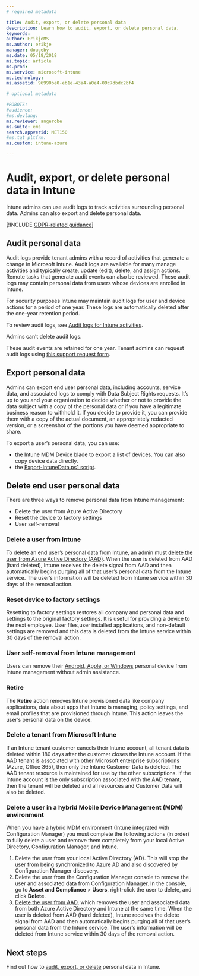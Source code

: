 ```yaml
---
# required metadata

title: Audit, export, or delete personal data
description: Learn how to audit, export, or delete personal data.
keywords:
author: ErikjeMS
ms.author: erikje
manager: dougeby
ms.date: 05/18/2018
ms.topic: article
ms.prod:
ms.service: microsoft-intune
ms.technology:
ms.assetid: 96990be0-eb1e-43a4-a0e4-09c7dbdc2bf4

# optional metadata

#ROBOTS:
#audience:
#ms.devlang:
ms.reviewer: angerobe
ms.suite: ems
search.appverid: MET150
#ms.tgt_pltfrm:
ms.custom: intune-azure

---
```


# Audit, export, or delete personal data in Intune

Intune admins can use audit logs to track activities surrounding personal data. Admins can also export and delete personal data.

[!INCLUDE [GDPR-related guidance](./includes/gdpr-intro-sentence.md)]

## Audit personal data

Audit logs provide tenant admins with a record of activities that generate a change in Microsoft Intune. Audit logs are available for many manage activities and typically create, update (edit), delete, and assign actions. Remote tasks that generate audit events can also be reviewed. These audit logs may contain personal data from users whose devices are enrolled in Intune.  

For security purposes Intune may maintain audit logs for user and device actions for a period of one year. These logs are automatically deleted after the one-year retention period.

To review audit logs, see [Audit logs for Intune activities](monitor-audit-logs.md). 

Admins can’t delete audit logs.

These audit events are retained for one year. Tenant admins can request audit logs using [this support request form](https://privacy.microsoft.com/en-US/privacy-questions?).

## Export personal data

Admins can export end user personal data, including accounts, service data, and associated logs to comply with Data Subject Rights requests. It’s up to you and your organization to decide whether or not to provide the data subject with a copy of the personal data or if you have a legitimate business reason to withhold it. If you decide to provide it, you can provide them with a copy of the actual document, an appropriately redacted version, or a screenshot of the portions you have deemed appropriate to share.

To export a user’s personal data, you can use: 
- the Intune MDM Device blade to export a list of devices. You can also copy device data directly.
- the [Export-IntuneData.ps1 script](https://aka.ms/intunedataexport).

## Delete end user personal data

There are three ways to remove personal data from Intune management:
- Delete the user from Azure Active Directory
- Reset the device to factory settings
- User self-removal

### Delete a user from Intune

To delete an end user’s personal data from Intune, an admin must [delete the user from Azure Active Directory (AAD)](https://docs.microsoft.com/azure/active-directory/add-users-azure-active-directory.md#delete-users-from-azure-ad). When the user is deleted from AAD (hard deleted), Intune receives the delete signal from AAD and then automatically begins purging all of that user’s personal data from the Intune service. The user’s information will be deleted from Intune service within 30 days of the removal action.

### Reset device to factory settings
Resetting to factory settings restores all company and personal data and settings to the original factory settings. It is useful for providing a device to the next employee. User files,user installed applications, and non-default settings are removed and this data is deleted from the Intune service within 30 days of the removal action.

### User self-removal from Intune management
Users can remove their [Android, Apple, or Windows](https://docs.microsoft.com/intune-user-help/unenroll-your-device-from-intune-android.md) personal device from Intune management without admin assistance.   

### Retire
The **Retire** action removes Intune provisioned data like company applications, data about apps that Intune is managing, policy settings, and email profiles that are provisioned through Intune. This action leaves the user’s personal data on the device.

### Delete a tenant from Microsoft Intune

If an Intune tenant customer cancels their Intune account, all tenant data is deleted within 180 days after the customer closes the Intune account. If the AAD tenant is associated with other Microsoft enterprise subscriptions (Azure, Office 365), then only the Intune Customer Data is deleted. The AAD tenant resource is maintained for use by the other subscriptions. If the Intune account is the only subscription associated with the AAD tenant, then the tenant will be deleted and all resources and Customer Data will also be deleted.

### Delete a user in a hybrid Mobile Device Management (MDM) environment
When you have a hybrid MDM environment (Intune integrated with Configuration Manager) you must complete the following actions (in order) to fully delete a user and remove them completely from your local Active Directory, Configuration Manager, and Intune.

1. Delete the user from your local Active Directory (AD). This will stop the user from being synchronized to Azure AD and also discovered by Configuration Manager discovery. 
2. Delete the user from the Configuration Manager console to remove the user and associated data from Configuration Manager. In the console, go to **Asset and Compliance** > **Users**, right-click the user to delete, and click **Delete**.
3. [Delete the user from AAD](https://docs.microsoft.com/azure/active-directory/add-users-azure-active-directory.md#delete-users-from-azure-ad), which removes the user and associated data from both Azure Active Directory and Intune at the same time. When the user is deleted from AAD (hard deleted), Intune receives the delete signal from AAD and then automatically begins purging all of that user’s personal data from the Intune service. The user’s information will be deleted from Intune service within 30 days of the removal action.

## Next steps

Find out how to [audit, export, or delete](privacy-data-audit-export-delete.md) personal data in Intune.
